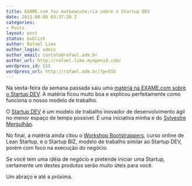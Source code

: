 ```yaml
---
title: EXAME.com faz mat&eacute;ria sobre o Startup DEV
date: 2011-08-08 03:37:20 Z
categories:
- Posts
layout: post
status: publish
author: Rafael Lima
author_login: admin
author_email: contato@rafael.adm.br
author_url: http://rafael.lima.myopenid.com/
wordpress_id: 555
wordpress_url: http://rafael.adm.br/?p=555
---
```


Na sexta-feira da semana passada saiu uma <a href="http://exame.abril.com.br/pme/startups/noticias/startupdev-cria-prototipo-de-negocios-online-em-48h">mat&eacute;ria na EXAME.com sobre o Startup DEV</a>. A mat&eacute;ria ficou muito boa e explicou perfeitamente como funciona o nosso modelo de trabalho.

O <a href="http://startupdev.com.br">Startup DEV</a> &eacute; um modelo de trabalho inovador de desenvolvimento &aacute;gil no menor espa&ccedil;o de tempo poss&iacute;vel. &Eacute; uma iniciativa minha e do <a href="http://mergulhao.info">Sylvestre Mergulh&atilde;o</a>. 

No final, a mat&eacute;ria ainda citou o <a href="http://workshop.bootstrappers.com.br">Workshop Bootstrappers</a>, curso online de Lean Startup, e o Startup BIZ, modelo de trabalho similar ao Startup DEV, por&eacute;m com foco na execu&ccedil;&atilde;o do neg&oacute;cio.

Se voc&ecirc; tem uma id&eacute;ia de neg&oacute;cio e pretende iniciar uma Startup, certamente um destes produtos ser&atilde;o muito &uacute;teis para voc&ecirc;.

Um abra&ccedil;o e at&eacute; a pr&oacute;xima.
